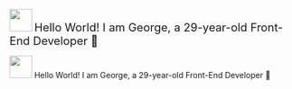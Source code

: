 <p align="left">
  <img src="[https://your-image-url.com/icon.png](https://firebasestorage.googleapis.com/v0/b/svitlospace-b21f8.appspot.com/o/portfolio%2Ffreepik__upload__95404.png?alt=media&token=e70f536a-e669-41ad-b1bb-4576c2a634a3)" width="40">
  <span style="font-size: 20px;">Hello World! I am George, a 29-year-old Front-End Developer 🚀</span>
</p>
<img src="https://your-image-url.com/icon.png" width="40" align="left](https://your-image-url.com/icon.png](https://firebasestorage.googleapis.com/v0/b/svitlospace-b21f8.appspot.com/o/portfolio%2Ffreepik__upload__95404.png?alt=media&token=e70f536a-e669-41ad-b1bb-4576c2a634a3">
Hello World! I am George, a 29-year-old Front-End Developer 🚀

